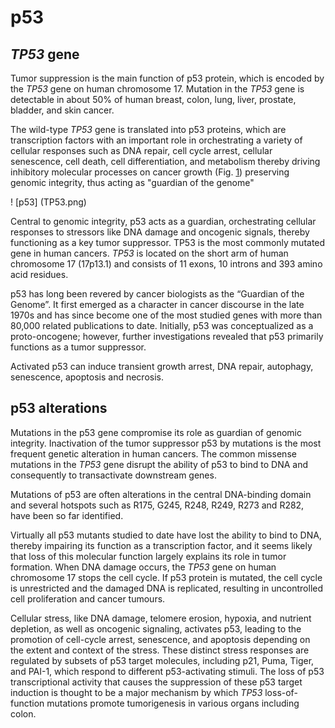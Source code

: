 # p53

## _TP53_ gene

Tumor suppression is the main function of p53 protein, which is encoded by the _TP53_ gene on human chromosome 17. Mutation in the _TP53_ gene is detectable in about 50% of human breast, colon, lung, liver, prostate, bladder, and skin cancer.

The wild-type _TP53_ gene is translated into p53 proteins, which are transcription factors with an important role in orchestrating a variety of cellular responses such as DNA repair, cell cycle arrest, cellular senescence, cell death, cell differentiation, and metabolism thereby driving inhibitory molecular processes on cancer growth (Fig. [1](https://cancerci.biomedcentral.com/articles/10.1186/s12935-021-02396-8#Fig1)) preserving genomic integrity, thus acting as "guardian of the genome"

! [p53] (TP53.png)

Central to genomic integrity, p53 acts as a guardian, orchestrating cellular responses to stressors like DNA damage and oncogenic signals, thereby functioning as a key tumor suppressor. TP53 is the most commonly mutated gene in human cancers. _TP53_ is located on the short arm of human chromosome 17 (17p13.1) and consists of 11 exons, 10 introns and 393 amino acid residues.

p53 has long been revered by cancer biologists as the “Guardian of the Genome”. It first emerged as a character in cancer discourse in the late 1970s and has since become one of the most studied genes with more than 80,000 related publications to date. Initially, p53 was conceptualized as a proto-oncogene; however, further investigations revealed that p53 primarily functions as a tumor suppressor.

Activated p53 can induce transient growth arrest, DNA repair, autophagy, senescence, apoptosis and necrosis.

## p53 alterations

Mutations in the p53 gene compromise its role as guardian of genomic integrity. Inactivation of the tumor suppressor p53 by mutations is the most frequent genetic alteration in human cancers. The common missense mutations in the _TP53_ gene disrupt the ability of p53 to bind to DNA and consequently to transactivate downstream genes.

Mutations of p53 are often alterations in the central DNA-binding domain and several hotspots such as R175, G245, R248, R249, R273 and R282, have been so far identified.

Virtually all p53 mutants studied to date have lost the ability to bind to DNA, thereby impairing its function as a transcription factor, and it seems likely that loss of this molecular function largely explains its role in tumor formation. When DNA damage occurs, the _TP53_ gene on human chromosome 17 stops the cell cycle. If p53 protein is mutated, the cell cycle is unrestricted and the damaged DNA is replicated, resulting in uncontrolled cell proliferation and cancer tumours.

Cellular stress, like DNA damage, telomere erosion, hypoxia, and nutrient depletion, as well as oncogenic signaling, activates p53, leading to the promotion of cell-cycle arrest, senescence, and apoptosis depending on the extent and context of the stress. These distinct stress responses are regulated by subsets of p53 target molecules, including p21, Puma, Tiger, and PAI-1, which respond to different p53-activating stimuli. The loss of p53 transcriptional activity that causes the suppression of these p53 target induction is thought to be a major mechanism by which _TP53_ loss-of-function mutations promote tumorigenesis in various organs including colon.
